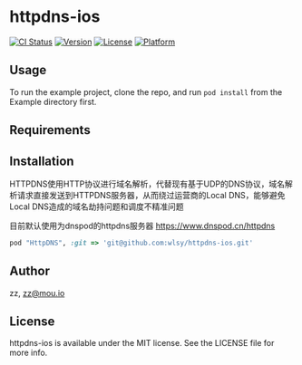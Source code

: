 # httpdns-ios

[![CI Status](http://img.shields.io/travis/zz/httpdns-ios.svg?style=flat)](https://travis-ci.org/zz/httpdns-ios)
[![Version](https://img.shields.io/cocoapods/v/httpdns-ios.svg?style=flat)](http://cocoapods.org/pods/httpdns-ios)
[![License](https://img.shields.io/cocoapods/l/httpdns-ios.svg?style=flat)](http://cocoapods.org/pods/httpdns-ios)
[![Platform](https://img.shields.io/cocoapods/p/httpdns-ios.svg?style=flat)](http://cocoapods.org/pods/httpdns-ios)

## Usage

To run the example project, clone the repo, and run `pod install` from the Example directory first.

## Requirements

## Installation

HTTPDNS使用HTTP协议进行域名解析，代替现有基于UDP的DNS协议，域名解析请求直接发送到HTTPDNS服务器，从而绕过运营商的Local DNS，能够避免Local DNS造成的域名劫持问题和调度不精准问题

目前默认使用为dnspod的httpdns服务器 https://www.dnspod.cn/httpdns

```ruby
pod "HttpDNS", :git => 'git@github.com:wlsy/httpdns-ios.git'
```

## Author

zz, zz@mou.io

## License

httpdns-ios is available under the MIT license. See the LICENSE file for more info.
